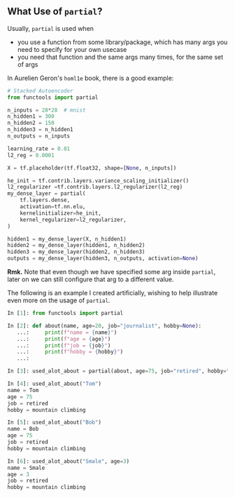 ## What Use of `partial`?
Usually, `partial` is used when

- you use a function from some library/package, which has many args you need to specify for your own usecase
- you need that function and the same args many times, for the same set of args

In Aurelien Geron's `homl1e` book, there is a good example:
```python
# Stacked Autoencoder
from functools import partial

n_inputs = 28*28  # mnist
n_hidden1 = 300
n_hidden2 = 150
n_hidden3 = n_hidden1
n_outputs = n_inputs

learning_rate = 0.01
l2_reg = 0.0001

X = tf.placeholder(tf.float32, shape=[None, n_inputs])

he_init = tf.contrib.layers.variance_scaling_initializer()
l2_regularizer =tf.contrib.layers.l2_regularizer(l2_reg)
my_dense_layer = partial(
    tf.layers.dense,
    activation=tf.nn.elu,
    kernelinitializer=he_init,
    kernel_regularizer=l2_regularizer,
)

hidden1 = my_dense_layer(X, n_hidden1)
hidden2 = my_dense_layer(hidden1, n_hidden2)
hidden3 = my_dense_layer(hidden2, n_hidden3)
outputs = my_dense_layer(hidden3, n_outputs, activation=None)
```

**Rmk.** Note that even though we have specified some arg inside `partial`, later on we can still configure that
arg to a different value.


The following is an example I created artificially, wishing to help illustrate even more on the usage of `partial`.
```python
In [1]: from functools import partial

In [2]: def about(name, age=20, job="journalist", hobby=None):
   ...:     print(f"name = {name}")
   ...:     print(f"age = {age}")
   ...:     print(f"job = {job}")
   ...:     print(f"hobby = {hobby}")
   ...:

In [3]: used_alot_about = partial(about, age=75, job="retired", hobby="mountain climbing")

In [4]: used_alot_about("Tom")
name = Tom
age = 75
job = retired
hobby = mountain climbing

In [5]: used_alot_about("Bob")
name = Bob
age = 75
job = retired
hobby = mountain climbing

In [6]: used_alot_about("Smale", age=3)
name = Smale
age = 3
job = retired
hobby = mountain climbing
```
